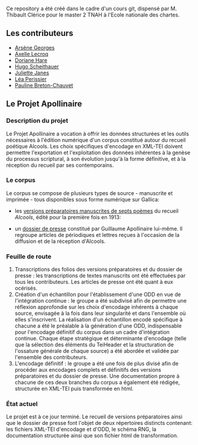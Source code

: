 Ce repository a été créé dans le cadre d'un cours git, dispensé par M. Thibault Clérice pour le master 2 TNAH à l'Ecole nationale des chartes.

## Les contributeurs
- [Arsène Georges](https://github.com/ArsGeo)
- [Axelle Lecroq](https://github.com/axellelecroq)
- [Doriane Hare](https://github.com/D0riane)
- [Hugo Scheithauer](https://github.com/HugoSchtr)
- [Juliette Janes](https://github.com/Juliettejns)
- [Léa Perissier](https://github.com/leaprs)
- [Pauline Breton-Chauvet](https://github.com/PaulineChauvet)

## Le Projet Apollinaire

### Description du projet
Le Projet Apollinaire a vocation à offrir les données structurées et les outils nécessaires à l'édition numérique d'un corpus constitué autour du recueil poétique Alcools.
Les choix spécifiques d'encodage en XML-TEI doivent permettre l'exportation et l'exploitation des données inhérentes à la genèse du processus scriptural, à son évolution jusqu'à la forme définitive, et à la réception du recueil par ses contemporains.

### Le corpus
Le corpus se compose de plusieurs types de source - manuscrite et imprimée - tous disponibles sous forme numérique sur Gallica:
- les [versions préparatoires manuscrites de septs poèmes](https://gallica.bnf.fr/ark:/12148/btv1b52505641f/f37.item.r=Manuscrit%20Apollinaire#) du recueil *Alcools*, édité pour la première fois en 1913:

- un [dossier de presse](https://gallica.bnf.fr/ark:/12148/btv1b525088021/f145.item.r=Apollinaire%20manuscrits) constitué par Guillaume Apollinaire lui-même. Il regroupe articles de périodiques et lettres reçues à l'occasion de la diffusion et de la réception d'Alcools. 


### Feuille de route
1. Transcriptions des folios des versions préparatoires et du dossier de presse : les transcriptions de textes manuscrits ont été effectuées par tous les contributeurs. Les articles de presse ont été quant à eux océrisés.
2. Création d'un échantillon pour l'établissement d'une ODD en vue de l'intégration continue : le groupe a été subdivisé afin de permettre une réflexion approfondie sur les choix d'encodage inhérents à chaque source, envisagée à la fois dans leur singularité et dans l'ensemble où elles s'inscrivent. La réalisation d'un échantillon encodé spécifique à chacune a été le préalable à la génération d'une ODD, indispensable pour l'encodage définitif du corpus dans un cadre d'intégration continue. Chaque étape stratégique et déterminante d'encodage (telle que la sélection des éléments du TeiHeader et la structuration de l'ossature générale de chaque source) a été abordée et validée par l'ensemble des contributeurs.
3. L'encodage définitif : le groupe a été une fois de plus divisé afin de procéder aux encodages complets et définitifs des versions préparatoires et du dossier de presse. Une documentation propre à chacune de ces deux branches du corpus a également été rédigée, structurée en XML-TEI puis transformée en html.
### État actuel
Le projet est à ce jour terminé. Le recueil de versions préparatoires ainsi que le dossier de presse font l'objet de deux répertoires distincts contenant: les fichiers XML-TEI d'encodage et d'ODD, le schéma RNG, la documentation structurée ainsi que son fichier html de transformation.
